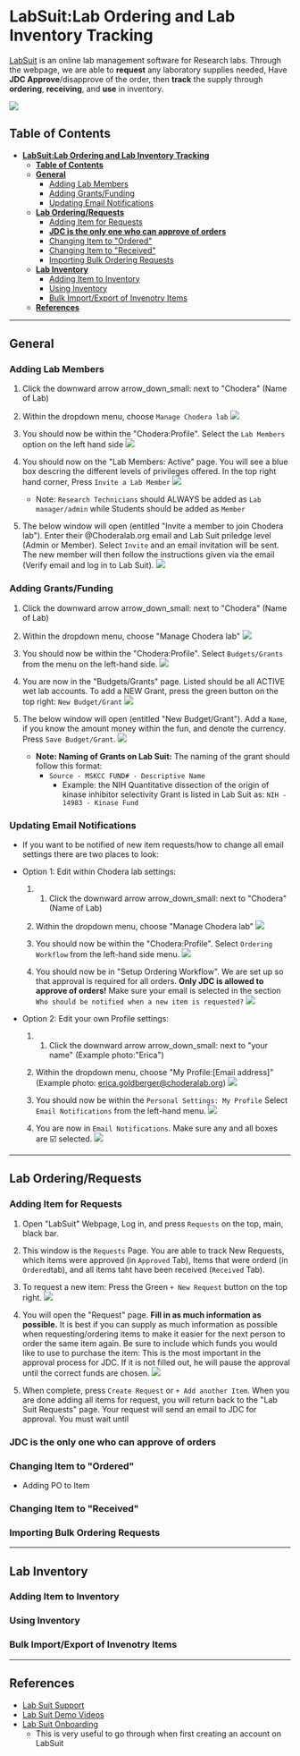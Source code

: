 # **LabSuit:Lab Ordering and Lab Inventory Tracking**

[LabSuit](https://app.labsuit.com/login/) is an online lab management software for Research labs. Through the webpage, we are able to **request** any laboratory supplies needed, Have **JDC Approve**/disapprove of the order, then **track** the supply through **ordering**, **receiving**, and **use** in inventory.

[![](https://mermaid.ink/img/eyJjb2RlIjoiZ3JhcGggTFI7XG5cdEEoUkVRVUVTVCBpdGVtIG9uIExhYlN1aXQpXG5cdEJbSkRDIEFwcHJvdmVzIG9mIE9yZGVyXVxuXHRDKE1hcmsgaXRlbSBhcyBPUkRFUkVEIG9uIExhYlN1aXQpXG5cdEQoTWFyayBpdGVtIGFzIFJFQ0VJVkVEIG9uIExhYlN1aXQpXG5cdEUoSXRlbSBpcyBhZGRlZCB0byBJbnZlbnRvcnkgVGFiKVxuXHRcdFx0QS0tPkI7IEItLT58T3JkZXIgaXRlbSBvbiBlUmVxfEM7IEMtLT58SXRlbSBpcyBkZWxpdmVyZWQgdG8gTVNLQ0N8RDtELS0-RSIsIm1lcm1haWQiOnsidGhlbWUiOiJkZWZhdWx0In19)](https://mermaid-js.github.io/mermaid-live-editor/#/edit/eyJjb2RlIjoiZ3JhcGggTFI7XG5cdEEoUkVRVUVTVCBpdGVtIG9uIExhYlN1aXQpXG5cdEJbSkRDIEFwcHJvdmVzIG9mIE9yZGVyXVxuXHRDKE1hcmsgaXRlbSBhcyBPUkRFUkVEIG9uIExhYlN1aXQpXG5cdEQoTWFyayBpdGVtIGFzIFJFQ0VJVkVEIG9uIExhYlN1aXQpXG5cdEUoSXRlbSBpcyBhZGRlZCB0byBJbnZlbnRvcnkgVGFiKVxuXHRcdFx0QS0tPkI7IEItLT58T3JkZXIgaXRlbSBvbiBlUmVxfEM7IEMtLT58SXRlbSBpcyBkZWxpdmVyZWQgdG8gTVNLQ0N8RDtELS0-RSIsIm1lcm1haWQiOnsidGhlbWUiOiJkZWZhdWx0In19)


## **Table of Contents**
<!-- TOC -->
- [**LabSuit:Lab Ordering and Lab Inventory Tracking**](#labsuitlab-ordering-and-lab-inventory-tracking)
  - [**Table of Contents**](#table-of-contents)
  - [**General**](#general)
    - [Adding Lab Members](#adding-lab-members)
    - [Adding Grants/Funding](#adding-grantsfunding)
    - [Updating Email Notifications](#updating-email-notifications)
  - [**Lab Ordering/Requests**](#lab-orderingrequests)
    - [Adding Item for Requests](#adding-item-for-requests)
    - [**JDC is the only one who can approve of orders**](#jdc-is-the-only-one-who-can-approve-of-orders)
    - [Changing Item to "Ordered"](#changing-item-to-ordered)
    - [Changing Item to "Received"](#changing-item-to-received)
    - [Importing Bulk Ordering Requests](#importing-bulk-ordering-requests)
  - [**Lab Inventory**](#lab-inventory)
    - [Adding Item to Inventory](#adding-item-to-inventory)
    - [Using Inventory](#using-inventory)
    - [Bulk Import/Export of Invenotry Items](#bulk-importexport-of-invenotry-items)
  - [**References**](#references)
<!-- /TOC -->

------------------------------------------------------------------------------
## **General**
### Adding Lab Members
1. Click the downward arrow arrow_down_small: next to "Chodera" (Name of Lab)
2. Within the dropdown menu, choose `Manage Chodera lab`
![](https://github.com/choderalab/wetlab-protocols/blob/EAG_SOP-Updates/Standardized_SOP/Lab_Admin/WetLab%20Tasks/Ordering_LabSuit-eReq-Inventory/Lab-Suit-Photos/Adding%20Lab%20Member-1.png?raw=true)

3. You should now be within the "Chodera:Profile". Select the `Lab Members` option on the left hand side
![](https://github.com/choderalab/wetlab-protocols/blob/EAG_SOP-Updates/Standardized_SOP/Lab_Admin/WetLab%20Tasks/Ordering_LabSuit-eReq-Inventory/Lab-Suit-Photos/Adding%20Lab%20Member-2.png?raw=true)

4. You should now on the "Lab Members: Active" page. You will see a blue box descring the different levels of privileges offered. In the top right hand corner, Press `Invite a Lab Member`
![](https://github.com/choderalab/wetlab-protocols/blob/EAG_SOP-Updates/Standardized_SOP/Lab_Admin/WetLab%20Tasks/Ordering_LabSuit-eReq-Inventory/Lab-Suit-Photos/Adding%20Lab%20Member-3.png?raw=true)
    * Note: `Research Technicians` should ALWAYS be added as `Lab manager/admin` while Students should be added as `Member`

5. The below window will open (entitled "Invite a member to join Chodera lab"). Enter their @Choderalab.org email and Lab Suit priledge level (Admin or Member). Select `Invite` and an email invitation will be sent. The new member will then follow the instructions given via the email (Verify email and log in to Lab Suit).
![](https://github.com/choderalab/wetlab-protocols/blob/EAG_SOP-Updates/Standardized_SOP/Lab_Admin/WetLab%20Tasks/Ordering_LabSuit-eReq-Inventory/Lab-Suit-Photos/Adding%20Lab%20Member-4.png?raw=true)

### Adding Grants/Funding
1. Click the downward arrow arrow_down_small: next to "Chodera" (Name of Lab)
2. Within the dropdown menu, choose "Manage Chodera lab"
![](https://github.com/choderalab/wetlab-protocols/blob/EAG_SOP-Updates/Standardized_SOP/Lab_Admin/WetLab%20Tasks/Ordering_LabSuit-eReq-Inventory/Lab-Suit-Photos/Adding%20Lab%20Member-1.png?raw=true)
3. You should now be within the "Chodera:Profile". Select `Budgets/Grants` from the menu on the left-hand side.
![](https://github.com/choderalab/wetlab-protocols/blob/EAG_SOP-Updates/Standardized_SOP/Lab_Admin/WetLab%20Tasks/Ordering_LabSuit-eReq-Inventory/Lab-Suit-Photos/Grant-1.png?raw=true)

4. You are now in the "Budgets/Grants" page. Listed should be all ACTIVE wet lab accounts. To add a NEW Grant, press the green button on the top right: `New Budget/Grant`
![](https://github.com/choderalab/wetlab-protocols/blob/EAG_SOP-Updates/Standardized_SOP/Lab_Admin/WetLab%20Tasks/Ordering_LabSuit-eReq-Inventory/Lab-Suit-Photos/Grant-2.png?raw=true)

5. The below window will open (entitled "New Budget/Grant"). Add a `Name`, if you know the amount money within the fun, and denote the currency. Press `Save Budget/Grant`.
![](https://github.com/choderalab/wetlab-protocols/blob/EAG_SOP-Updates/Standardized_SOP/Lab_Admin/WetLab%20Tasks/Ordering_LabSuit-eReq-Inventory/Lab-Suit-Photos/Grant-3.png?raw=true)
    * **Note: Naming of Grants on Lab Suit:** The naming of the grant should follow this format:
        - `Source - MSKCC FUND# - Descriptive Name`
            - Example: the NIH Quantitative dissection of the origin of kinase inhibitor selectivity Grant is listed in Lab Suit as: `NIH - 14983 - Kinase Fund`

### Updating Email Notifications
* If you want to be notified of new item requests/how to change all email settings there are two places to look:
* Option 1: Edit within Chodera lab settings:
  1. 1. Click the downward arrow arrow_down_small: next to "Chodera" (Name of Lab)
  2. Within the dropdown menu, choose "Manage Chodera lab"
  ![](https://github.com/choderalab/wetlab-protocols/blob/EAG_SOP-Updates/Standardized_SOP/Lab_Admin/WetLab%20Tasks/Ordering_LabSuit-eReq-Inventory/Lab-Suit-Photos/Adding%20Lab%20Member-1.png?raw=true)

  3. You should now be within the "Chodera:Profile". Select `Ordering Workflow` from the left-hand side menu.
![](https://github.com/choderalab/wetlab-protocols/blob/EAG_SOP-Updates/Standardized_SOP/Lab_Admin/WetLab%20Tasks/Ordering_LabSuit-eReq-Inventory/Lab-Suit-Photos/Email-3.png?raw=true)

  4. You should now be in "Setup Ordering Workflow". We are set up so that approval is required for all orders. **Only JDC is allowed to approve of orders!** Make sure your email is selected in the section `Who should be notified when a new item is requested?`
![](https://github.com/choderalab/wetlab-protocols/blob/EAG_SOP-Updates/Standardized_SOP/Lab_Admin/WetLab%20Tasks/Ordering_LabSuit-eReq-Inventory/Lab-Suit-Photos/Email-2.png?raw=true)

* Option 2: Edit your own Profile settings:
  1. 1. Click the downward arrow arrow_down_small: next to "your name" (Example photo:"Erica")
  2. Within the dropdown menu, choose "My Profile:[Email address]" (Example photo: erica.goldberger@choderalab.org)
  ![](https://github.com/choderalab/wetlab-protocols/blob/EAG_SOP-Updates/Standardized_SOP/Lab_Admin/WetLab%20Tasks/Ordering_LabSuit-eReq-Inventory/Lab-Suit-Photos/Email-1.png?raw=true)

  3. You should now be within the `Personal Settings: My Profile` Select `Email Notifications` from the left-hand menu.
![](https://github.com/choderalab/wetlab-protocols/blob/EAG_SOP-Updates/Standardized_SOP/Lab_Admin/WetLab%20Tasks/Ordering_LabSuit-eReq-Inventory/Lab-Suit-Photos/Email-4.png?raw=true)

  4. You are now in `Email Notifications`. Make sure any and all boxes are :ballot_box_with_check:	selected.
![](https://github.com/choderalab/wetlab-protocols/blob/EAG_SOP-Updates/Standardized_SOP/Lab_Admin/WetLab%20Tasks/Ordering_LabSuit-eReq-Inventory/Lab-Suit-Photos/Email-5.png?raw=true)

---
## **Lab Ordering/Requests**
### Adding Item for Requests
1. Open "LabSuit" Webpage, Log in, and press `Requests` on the top, main, black bar.
2. This window is the `Requests` Page. You are able to track New Requests, which items were approved (in `Approved` Tab), Items that were orderd (in `Ordered`tab), and all items taht have been received (`Received` Tab).
3. To request a new item: Press the Green `+ New Request` button on the top right.
![](https://github.com/choderalab/wetlab-protocols/blob/EAG_SOP-Updates/Standardized_SOP/Lab_Admin/WetLab%20Tasks/Ordering_LabSuit-eReq-Inventory/Lab-Suit-Photos/Requests-1.png?raw=true)

4. You will open the "Request" page. **Fill in as much information as possible.** It is best if you can supply as much information as possible when requesting/ordering items to make it easier for the next person to order the same item again. Be sure to include which funds you would like to use to purchase the item: This is the most important in the approval process for JDC. If it is not filled out, he will pause the approval until the correct funds are chosen.
![](https://github.com/choderalab/wetlab-protocols/blob/EAG_SOP-Updates/Standardized_SOP/Lab_Admin/WetLab%20Tasks/Ordering_LabSuit-eReq-Inventory/Lab-Suit-Photos/Requests-2.png?raw=true)

5. When complete, press `Create Request` or `+ Add another Item`. When you are done adding all items for request, you will return back to the "Lab Suit Requests" page. Your request will send an email to JDC for approval. You must wait until

### **JDC is the only one who can approve of orders**
### Changing Item to "Ordered"
* Adding PO to Item
### Changing Item to "Received"
### Importing Bulk Ordering Requests
---
## **Lab Inventory**
### Adding Item to Inventory
### Using Inventory
### Bulk Import/Export of Invenotry Items

---
## **References**
* [Lab Suit Support](http://support.labsuit.com/)
* [Lab Suit Demo Videos](https://www.youtube.com/LabsuitService)
* [Lab Suit Onboarding](https://app.labsuit.com/dashboard/#my-lab/onboarding)
  - This is very useful to go through when first creating an account on LabSuit
